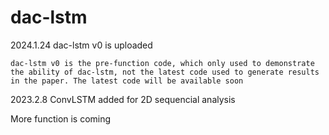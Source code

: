 # dac-lstm

2024.1.24 dac-lstm v0 is uploaded
    
    dac-lstm v0 is the pre-function code, which only used to demonstrate the ability of dac-lstm, not the latest code used to generate results in the paper. The latest code will be available soon

2023.2.8 ConvLSTM added for 2D sequencial analysis

More function is coming
